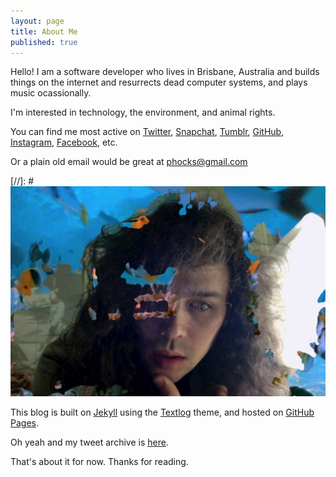 ```yaml
---
layout: page
title: About Me
published: true
---
```


Hello! I am a software developer who lives in Brisbane, Australia and builds things on the internet and resurrects dead computer systems, and plays music ocassionally.

I'm interested in technology, the environment, and animal rights.

You can find me most active on [Twitter](https://twitter.com/phocks), [Snapchat](https://www.snapchat.com/add/phocksx), [Tumblr](http://phocks.tumblr.com), [GitHub](https://github.com/phocks), [Instagram](http://instagram.com/phocks), [Facebook](https://facebook.com/phocks), etc.

Or a plain old email would be great at [phocks@gmail.com](mailto:phocks@gmail.com)

[//]: # ![A picture of me.](public/img/josh-messiah.jpg)

This blog is built on [Jekyll](http://jekyllrb.com/) using the [Textlog](https://github.com/heiswayi/textlog) theme, and hosted on [GitHub Pages](https://pages.github.com/).

Oh yeah and my tweet archive is [here](https://phocks.github.io/tweets/).

That's about it for now. Thanks for reading.

<!-- ![Josh](/public/img/josh-messiah.jpg) -->
